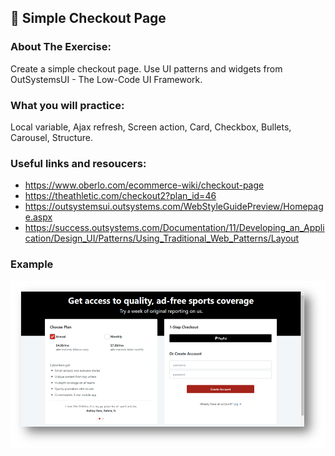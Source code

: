 ## :ledger: Simple Checkout Page

### About The Exercise:

Create a simple checkout page. Use UI patterns and widgets from OutSystemsUI - The Low-Code UI Framework.

### What you will practice:

Local variable, Ajax refresh, Screen action, Card, Checkbox, Bullets, Carousel, Structure.  

### Useful links and resoucers:

- https://www.oberlo.com/ecommerce-wiki/checkout-page
- https://theathletic.com/checkout2?plan_id=46
- https://outsystemsui.outsystems.com/WebStyleGuidePreview/Homepage.aspx
- https://success.outsystems.com/Documentation/11/Developing_an_Application/Design_UI/Patterns/Using_Traditional_Web_Patterns/Layout

### Example
![OutSystems Image](./Samples/checkoutPage.png)
